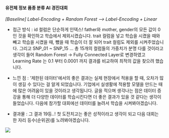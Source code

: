 #### 유전체 정보 품종 분류 AI 경진대회

*[Baseline] Label-Encoding + Random Forest  --> Label-Encoding + Linear*

* 접근 방식 : id 컬럼은 단순하게 인덱스! father와 mother, gender의 모든 값이 0인 것을 확인하고 학습에서 제외시켰습니다. trait 컬럼을 넣고 학습을 시켰을 때와 빼고 학습을 시켰을 때, 뺐을 때 학습이 더 잘 되어 trait 컬럼도 제외를 시켜주었습니다. 그리고 SNP_01 ~ SNP_15 ... 총 15개의 컬럼들의 가중치가 분명 다를 것이라고 생각이 들어 Random Forest -> Fully Connected Layer로 변경하였고 Learning Rate 는 0.1 부터 0.0001 까지 결과를 비교하여 최적의 값을 찾으려 했습니다. 

* 느낀 점 : '제한된 데이터'에서의 좋은 결과는 실제 현장에서 적용을 할 때, 오차가 많이 생길 수 있다는 걸 알게 되었습니다. 기업에서 실생활에 적용할 모델을 만드는 때에 많은 어려움이 있을 것이라고 생각됩니다. 글을 적으며 생각나는 점은 데이터 증강을 통해 더 다양한 데이터를 학습시킨다면 더 좋은 결과가 있을 것 같다는 생각이 들었습니다. 다음에 참가할 대회에선 데이터를 늘려서 학습을 시켜봐야겠습니다.


* 결과물 : 그 결과 19등..! 첫 도전치고는 좋은 성적이라고 생각이 되고 다음 대회는 한 자리 등수(순위권)를 노려봐야겠습니다.

<img src = "https://user-images.githubusercontent.com/111858761/217402719-cf6bb173-13f4-4a2e-aacf-1ec2750b30cc.png"> 
